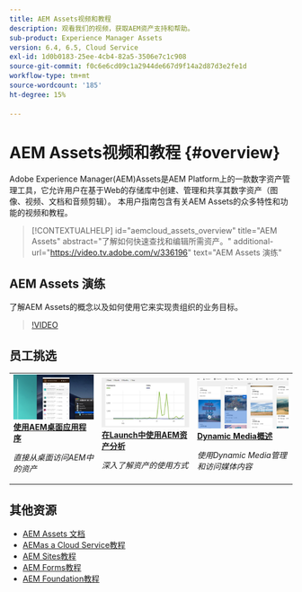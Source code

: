 ```yaml
---
title: AEM Assets视频和教程
description: 观看我们的视频，获取AEM资产支持和帮助。
sub-product: Experience Manager Assets
version: 6.4, 6.5, Cloud Service
exl-id: 1d0b0183-25ee-4cb4-82a5-3506e7c1c908
source-git-commit: f0c6e6cd09c1a2944de667d9f14a2d87d3e2fe1d
workflow-type: tm+mt
source-wordcount: '185'
ht-degree: 15%

---
```


# AEM Assets视频和教程 {#overview}

Adobe Experience Manager(AEM)Assets是AEM Platform上的一款数字资产管理工具，它允许用户在基于Web的存储库中创建、管理和共享其数字资产（图像、视频、文档和音频剪辑）。 本用户指南包含有关AEM Assets的众多特性和功能的视频和教程。

>[!CONTEXTUALHELP]
>id="aemcloud_assets_overview"
>title="AEM Assets"
>abstract="了解如何快速查找和编辑所需资产。"
>additional-url="https://video.tv.adobe.com/v/336196" text="AEM Assets 演练"

## AEM Assets 演练

了解AEM Assets的概念以及如何使用它来实现贵组织的业务目标。

>[!VIDEO](https://video.tv.adobe.com/v/336196/?quality=12&learn=on)

<div id="recs-overview-body-1"></div>
<div id="recs-overview-body-2"></div>
<div id="recs-overview-body-3"></div>
<div id="recs-overview-body-4"></div>
<div id="recs-overview-body-5"></div>
<div id="recs-overview-body-6"></div>

<div id="staff-picks-section">

## 员工挑选

<table>
<td>
   <a href="./creative-workflows/aem-desktop-app.md">
   <img alt="增强型智能标记" src="./assets/overview/desktop-app.png" />
   </a>
   <div>
      <a href="./creative-workflows/aem-desktop-app.md">
      <strong>使用AEM桌面应用程序</strong>
      </a>
   </div>
   <p>
      <em>直接从桌面访问AEM中的资产</em>
   </p>
</td>
<td>
   <a href="./advanced/asset-insights-launch-tutorial.md">
   <img alt="AEM Assets Insights" src="./assets/overview/asset-insights.png"/>
   </a>
   <div>
      <a href="./advanced/asset-insights-launch-tutorial.md">
      <strong>在Launch中使用AEM资产分析</strong>
      </a>
   </div>
   <p>
      <em>深入了解资产的使用方式</em>
   <p>
</td>
<td>
   <a href="./dynamic-media/dynamic-media-overview-feature-video-use.md">
   <img alt="Dynamic Media概述" src="./assets/overview/dynamic-media.png" />
   </a>
   <div>
      <a href="./dynamic-media/dynamic-media-overview-feature-video-use.md">
      <strong>Dynamic Media概述</strong>
      </a>
   </div>
   <p>
      <em>使用Dynamic Media管理和访问媒体内容</em>
   <p>
</td>
</table>

</div>

## 其他资源

* [AEM Assets 文档](https://experienceleague.adobe.com/docs/experience-manager-65/assets/home.html?lang=en)
* [AEMas a Cloud Service教程](/help/cloud-service/overview.md)
* [AEM Sites教程](/help/sites/overview.md)
* [AEM Forms教程](/help/forms/overview.md)
* [AEM Foundation教程](/help/foundation/overview.md)
